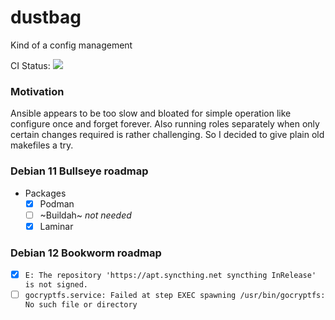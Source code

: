 # dustbag

Kind of a config management

CI Status: ![](https://ci.rcmd.space/api/badges/rcmd/dustbag/status.svg)

### Motivation

Ansible appears to be too slow and bloated for simple operation like configure once and forget forever. Also running roles separately when only certain changes required is rather challenging. So I decided to give plain old makefiles a try.

### Debian 11 Bullseye roadmap

+ Packages
    + [x] Podman
    + [ ] ~Buildah~ _not needed_
    + [x] Laminar

### Debian 12 Bookworm roadmap

+ [x] `E: The repository 'https://apt.syncthing.net syncthing InRelease' is not signed.`
+ [ ] `gocryptfs.service: Failed at step EXEC spawning /usr/bin/gocryptfs: No such file or directory`
